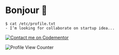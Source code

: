 # Bonjour 👋
```console
$ cat /etc/profile.txt 
- I’m looking for collaborate on startup idea...

```
[![Contact me on Codementor](https://www.codementor.io/m-badges/diantolintin3/im-a-cm-b.svg)](https://www.codementor.io/@diantolintin3?refer=badge)


![Profile View Counter](https://komarev.com/ghpvc/?username=dlintin)
